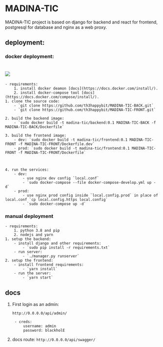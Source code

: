 # MADINA-TIC
MADINA-TIC project is based on django for backend and react for frontend,
postgresql for database and nginx as a web proxy.

## deployment:

### docker deployment:
![](img/deployment.png)
====

	- requirements:
		1. install docker deamon [docs](https://docs.docker.com/install/).
		2. install docker-compose tool [docs](https://docs.docker.com/compose/install/).
	1. clone the source code:
		- `git clone https://github.com/th3happybit/MADINA-TIC-BACK.git`
		- `git clone https://github.com/th3happybit/MADINA-TIC-FRONT.git`

	2. build the backend image:
		- `sudo docker build -t madina-tic/backend:0.1 MADINA-TIC-BACK -f MADINA-TIC-BACK/Dockerfile`

	3. build the frontend image:
	    - dev: `sudo docker build -t madina-tic/frontend:0.1 MADINA-TIC-FRONT -f MADINA-TIC-FRONT/Dockerfile.dev`
	    - prod: `sudo docker build -t madina-tic/frontend:0.1 MADINA-TIC-FRONT -f MADINA-TIC-FRONT/Dockerfile`



	4. run the services:
		- dev:
			- use nginx dev config `local.conf`
			- `sudo docker-compose --file docker-compose-develop.yml up -d`
		- prod: 
			- use nginx prod config inside `local.config.prod` in place of local.conf `cp local.config.https local.config`
			- `sudo docker-compose up -d`

### manual deployment
	- requirements:
		1. python 3.8 and pip
		2. nodejs and yarn
	1. setup the backend:
		- install django and other requirements:
			- `sudo pip install -r requirements.txt`
		- run server:
			- `./manager.py runserver`
	2. setup the frontend:
		- install frontend requirements:
			- `yarn install`
		- run the server:
			- `yarn start`

## docs

1. First login as an admin:

	`http://0.0.0.0/api/admin/`
	
		- creds:
			username: admin
			password: blackholE

2.	docs route:
	`http://0.0.0.0/api/swagger/`